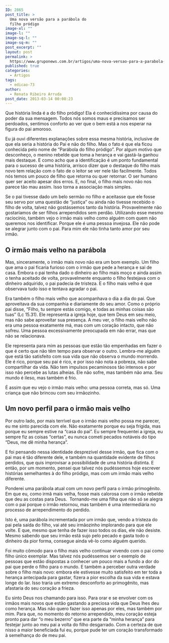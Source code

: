 ```yaml
---
ID: 2865
post_title: >
  Uma nova versão para a parábola do
  filho pródigo
image-xl: ""
image-l: ""
image-sq-l: ""
image-sq-m: ""
post_excerpt: ""
layout: post
permalink: >
  https://www.gruponews.com.br/artigos/uma-nova-versao-para-a-parabola-do-filho-prodigo
published: true
categories:
  - Artigos
tags:
  - edicao-73
author:
  - Renata Ribeiro Arruda
post_date: 2013-03-14 00:08:23
---
```

Que história linda é a do filho pródigo! Ela é conhecidíssima por causa do poder da sua mensagem. Todos nós somos maus e precisamos ser perdoados, sentimos conforto ao ver que o bem está a nos esperar na figura do pai amoroso.

Eu já ouvi diferentes explanações sobre essa mesma história, inclusive de que ela seria a história do Pai e não do filho. Mas o fato é que ela ficou conhecida pelo nome de “Parábola do filho pródigo”. Por algum motivo que desconheço, o menino rebelde que toma a herança e vai gastá-la ganhou mais destaque. E como acho que a identificação é um ponto fundamental para o sucesso de uma história, arrisco dizer que o destaque do filho mais novo tem relação com o fato de o leitor se ver nele tão facilmente. Todos nós temos um pouco de filho que retorna ou quer retornar. O ser humano quer ser aceito apesar dos erros. E, no final, o filho mais novo não nos parece tão mau assim. Isso torna a associação mais simples.

Se o pai tivesse dado um belo sermão no filho e aceitasse que ele fosse seu servo por uma questão de “justiça” ou ainda não tivesse recebido o filho de volta, talvez não gostássemos tanto da história. Provavelmente não gostaríamos de ser filhos arrependidos sem perdão. Utilizando esse mesmo raciocínio, também vejo o irmão mais velho como alguém com quem não queremos nos identificar. Porque ele é uma pessoa invejosa. Ele não pode se alegrar junto com o pai. Para mim ele não tinha tanto amor por seu irmão.
<h2>O irmão mais velho na parábola</h2>
Mas, sinceramente, o irmão mais novo não era um bom exemplo. Um filho que ama o pai ficaria furioso com o irmão que pede a herança e sai de casa. Embora o pai tenha dado o dinheiro ao filho mais moço e ainda assim o tenha aceitado de volta, provavelmente enquanto o filho festejava com o dinheiro adquirido, o pai padecia de tristeza. E o filho mais velho é que observava tudo isso e tentava agradar o pai.

Era também o filho mais velho que acompanhava o dia a dia do pai. Que aproveitava da sua companhia e diariamente do seu amor. Como o próprio pai disse, “Filho, tu sempre estás comigo, e todas as minhas coisas são tuas” (Lc 15.31). Ele representa a igreja hoje, que tem Deus em seu meio, mas não sabe aproveitar sua presença. A meu ver, o filho mais velho não era uma pessoa exatamente má, mas com um coração intacto, que não sofreu. Uma pessoa excessivamente preocupada em não errar, mas que não se relacionava.

Ele representa para mim as pessoas que estão tão empenhadas em fazer o que é certo que não têm tempo para observar o outro. Lembra-me alguém que está tão satisfeito com sua vida que não observa o mundo morrendo. Ele é rico, porque seu pai é rico, e por isso não nota a pobreza, não sabe compartilhar da vida. Não tem impulsos pecaminosos tão intensos e por isso não percebe as lutas alheias. Ele não sofre, mas também não ama. Seu mundo é ileso, mas também é frio.

É assim que eu vejo o irmão mais velho: uma pessoa correta, mas só. Uma criança que não brincou com seu irmãozinho.
<h2>Um novo perfil para o irmão mais velho</h2>
Por outro lado, por mais terrível que o irmão mais velho possa me parecer, eu me sinto parecida com ele. Não exatamente porque eu seja frígida, mas porque eu sempre estive na “casa do pai”. Eu sempre frequentei a igreja, eu sempre fiz as coisas “certas”, eu nunca cometi pecados notáveis do tipo “Deus, me dê minha herança”.

E foi pensando nessa identidade desprezível desse irmão, que fica com o pai mas é tão diferente dele, e também na quantidade evidente de filhos perdidos, que quis improvisar a possibilidade de uma história distinta. E então, por um momento, pensei que talvez nós pudéssemos hoje escrever histórias semelhantes à do filho pródigo, mas com um irmão mais velho diferente.

Ponderei uma parábola atual com um novo perfil para o irmão primogênito. Em que eu, como irmã mais velha, fosse mais calorosa com o irmão rebelde que deu as costas para Deus.  Tornando-me uma filha que não só se alegra com o pai porque o irmão retornou, mas também é uma intermediária no processo de arrependimento do perdido.

Isto é, uma parábola incrementada por um irmão que, vendo a tristeza do pai pela saída do filho, vai até seu irmãozinho implorando para que ele volte. E que, mesmo que tenha de fazer isso todos os dias, ele não desiste.  Mesmo sabendo que seu irmão está sujo pelo pecado e gasta todo o dinheiro da pior forma, consegue ainda vê-lo como alguém querido.

Foi muito cômodo para o filho mais velho continuar vivendo com o pai como filho único exemplar. Mas talvez nós pudéssemos ser o exemplo de pessoas que estão dispostas a conhecer um pouco mais a fundo a dor do pai que perde o filho para o mundo. E também a perceber outra verdade sobre o filho mais novo: embora ele estivesse muito satisfeito em ter toda a herança antecipada para gastar, fizera a pior escolha da sua vida e estava longe do lar. Isso traria um extremo desconforto ao primogênito, mas afastaria do seu coração a frieza.

Eu sinto Deus nos chamando para isso. Para orar e se envolver com os irmãos mais novos que estão gastando a preciosa vida que Deus lhes deu como herança. Mas não quero fazer isso apenas por eles, mas também por mim. Para que, no momento do retorno arrependido, meu coração esteja pronto para dar “o meu bezerro” que era parte da “minha herança” para festejar junto ao meu pai a volta do filho desgarrado. Com a certeza de que nisso a maior beneficiada fui eu, porque pude ter um coração transformado à semelhança do de meu pai.